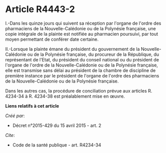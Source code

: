 # Article R4443-2

I.-Dans les quinze jours qui suivent sa réception par l'organe de l'ordre des pharmaciens de la Nouvelle-Calédonie ou de la
Polynésie française, une copie intégrale de la plainte est notifiée au pharmacien poursuivi, par tout moyen permettant de
conférer date certaine. 

II.-Lorsque la plainte émane du président du gouvernement de la Nouvelle-Calédonie ou de la Polynésie française, du procureur
de la République, du représentant de l'Etat, du président du conseil national ou du président de l'organe de l'ordre de la
Nouvelle-Calédonie ou de la Polynésie française, elle est transmise sans délai au président de la chambre de discipline de
première instance par le président de l'organe de l'ordre des pharmaciens de la Nouvelle-Calédonie ou de la Polynésie
française. 

Dans les autres cas, la procédure de conciliation prévue aux articles R. 4234-34 à R. 4234-38 est préalablement mise en
œuvre.

**Liens relatifs à cet article**

_Créé par_:

  - Décret n°2015-429 du 15 avril 2015 - art. 2

_Cite_:

  - Code de la santé publique - art. R4234-34
